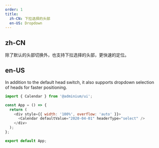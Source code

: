 ```yaml
---
order: 1
title:
  zh-CN: 下拉选择的头部
  en-US: Dropdown
---
```


## zh-CN

除了默认的头部切换外，也支持下拉选择的头部，更快速的定位。

## en-US

In addition to the default head switch, it also supports dropdown selection of heads for faster positioning.

```js
import { Calendar } from '@adminium/ui';

const App = () => {
  return (
    <div style={{ width: '100%', overflow: 'auto' }}>
      <Calendar defaultValue="2020-04-01" headerType="select" />
    </div>
  );
};

export default App;
```

